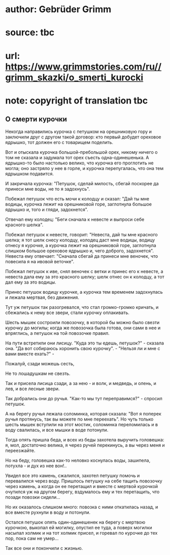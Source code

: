 # author: Gebrüder Grimm
# source: tbc
# url: https://www.grimmstories.com/ru//grimm_skazki/o_smerti_kurocki
# note: copyright of translation tbc

## О смерти курочки 

Некогда направились курочка с петушком на орешниковую гору и заключили
друг с другом такой договор: кто первый добудет ореховое ядрышко, тот
должен его с товарищем поделить.

Вот и отыскала курочка большой-пребольшой орех, никому ничего о том не
сказала и задумала тот орех съесть одна-одинешенька. А ядрышко-то было
настолько велико, что курочка его проглотить не могла; оно застряло у
нее в горле, и курочка перепугалась, что она тем ядрышком подавится.

И закричала курочка: "Петушок, сделай милость, сбегай поскорее да
принеси мне воды, не то я задохнусь".

Побежал петушок что есть мочи к колодцу и сказал: "Дай ты мне водицы,
курочка лежит на орешниковой горе, заглотнула большое ядрышко и, того и
гляди, задохнется".

Отвечал ему колодец: "Беги сначала к невесте и выпроси себе красного
шелка".

Побежал петушок к невесте, говорит: "Невеста, дай ты мне красного
шелка; я тот шелк снесу колодцу, колодец даст мне водицы, водицу отнесу
я курочке, а курочка лежит на орешниковой горе, заглотнула слишком
большое ореховое ядрышко и, чего доброго, задохнется". Невеста ему
отвечает: "Сначала сбегай да принеси мне веночек, что повесила я на
ивовой веточке".

Побежал петушок к иве, снял веночек с ветки и принес его к невесте, а
невеста дала ему за это красного шелку; шелк отнес он к колодцу, а тот
дал ему за это водицы.

Принес петушок водицу курочке, а курочка тем временем задохнулась и
лежала мертвая, без движения.

Тут уж петушок так разогревался, что стал громко-громко кричать, и
сбежались к нему все звери, стали курочку оплакивать.

Шесть мышек состроили повозочку, в которой бы можно было свезти курочку
до могилы; когда же повозочка была готова, они сами в нее и впряглись, а
петушок на той повозочке правил.

На пути встретили они лисицу. "Куда это ты едешь, петушок?" - сказала
она. "Да вот собираюсь хоронить свою курочку". - "Нельзя ли и мне с
вами вместе ехать?" -

Пожалуй, сзади можешь сесть,

Не то лошадушкам не свезть.

Так и присела лисица сзади, а за нею - и волк, и медведь, и олень, и
лев, и все лесные звери.

Так добрались они до ручья. "Как-то мы тут переправимся?" - спросил
петушок.

А на берегу ручья лежала соломинка, которая сказала: "Вот я поперек
ручья протянусь, так вы можете по мне переехать". Но чуть только шесть
мышек вступили на этот мостик, соломинка переломилась и в воду
свалилась, и все мышки в воде потонули.

Тогда опять пришла беда, и всех из беды захотела выручить головешка: я,
мол, достаточно велика, я через ручей перекинусь, а вы через меня и
переезжайте.

Но на беду, головешка как-то неловко коснулась воды, зашипела, потухла -
и дух из нее вон!..

Увидел все это камень, сжалился, захотел петушку помочь и перевалился
через воду. Пришлось петушку на себе тащить повозочку через камень, а
когда он ее перетащил и вместе с мертвой курочкой очутился уж на другом
берегу, вздумалось ему и тех перетащить, что позади повозки сидели...

Но их оказалось слишком много: повозка с ними откатилась назад, и все
вместе рухнули в воду и потонули.

Остался петушок опять один-одинешенек на берегу с мертвою курочкою,
выкопал ей могилку, опустил ее туда, а поверх могилки насыпал холмик и
на тот холмик присел, и горевал по курочке до тех пор, пока сам не
умер...

Так все они и покончили с жизнью.
